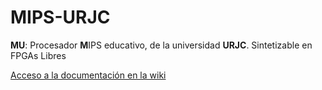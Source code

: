 # MIPS-URJC
**MU**: Procesador **M**IPS educativo, de la universidad **URJC**. Sintetizable en FPGAs Libres

[Acceso a la documentación en la wiki](https://github.com/Obijuan/MIPS-URJC/wiki)
